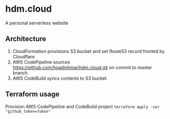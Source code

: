 # hdm.cloud
A personal serverless website

## Architecture
1. CloudFormation provisions S3 bucket and set Route53 record fronted by Cloudflare
2. AWS CodePipeline sources https://github.com/hoadinhmai/hdm.cloud.git on commit to master branch
3. AWS CodeBuild syncs contents to S3 bucket

## Terraform usage
Provision AWS CodePipeline and CodeBuild project
`terraform apply -var "github_token=token"`